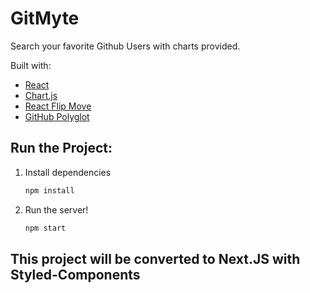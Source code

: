 # GitMyte

Search your favorite Github Users with charts provided.

Built with:

- [React](https://reactjs.org/)
- [Chart.js](https://www.chartjs.org/)
- [React Flip Move](https://github.com/joshwcomeau/react-flip-move)
- [GitHub Polyglot](https://github.com/IonicaBizau/node-gh-polyglot)

## Run the Project:

1. Install dependencies

   ```bash
   npm install
   ```

2. Run the server!

   ```bash
   npm start
   ```

## This project will be converted to Next.JS with Styled-Components
